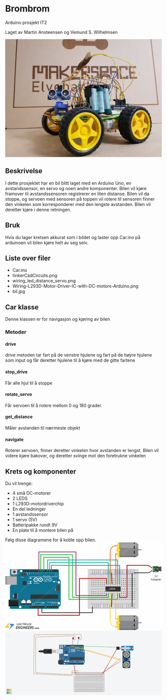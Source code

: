 # Brombrom
Arduino prosjekt IT2

Laget av Martin Ansteensen og Vemund S. Wilhelmsen

![Bilen](https://github.com/vewia002/brombrom/blob/main/bil.jpg)

## Beskrivelse

I dette prosjektet har en bil blitt laget med en Arduino Uno, en avstandssensor, en servo og noen andre komponenter. Bilen vil kjøre framover til avstandssensoren registrerer en liten distanse. Bilen vil da stoppe, og servoen med sensoren på toppen vil rotere til sensoren finner den vinkelen som korresponderer med den lengste avstanden. Bilen vil deretter kjøre i denne retningen. 

## Bruk
Hvis du lager kretsen akkurat som i bildet og laster opp Car.ino på arduinoen vil bilen kjøre helt av seg selv.

## Liste over filer
* Car.ino
* tinkerCadCircuits.png
* wiring_led_distance_servo.png
* Wiring-L293D-Motor-Driver-IC-with-DC-motors-Arduino.png
* bil.jpg


## Car klasse
Denne klassen er for navigasjon og kjøring av bilen

### Metoder 

#### drive

drive metoden tar fart på de venstre hjulene og fart på de høyre hjulene som input og får deretter hjulene til å kjøre med de gitte fartene 

#### stop_drive
Får alle hjul til å stoppe

#### rotate_servo
Får servoen til å rotere mellom 0 og 180 grader.

#### get_distance
Måler avstanden til nærmeste objekt 

#### navigate

Roterer servoen, finner deretter vinkelen hvor avstanden er lengst. Bilen vil videre kjøre bakover, og deretter svinge mot den foretrukne vinkelen

## Krets og komponenter
Du vil trenge:
* 4 små DC-motorer
* 2 LEDS
* 1 L293D-motordriverchip
* En del ledninger
* 1 avstandssensor 
* 1 servo (5V)
* Batteripakke rundt 9V
* En plate til å montere bilen på

Følg disse diagramene for å koble opp bilen. 
![Motorkrets](https://github.com/vewia002/brombrom/blob/main/Wiring-L293D-Motor-Driver-IC-with-DC-Motors-Arduino.png?raw=true)
![Leds- og servokrets](https://github.com/vewia002/brombrom/blob/main/wiring_led_distance_servo.png)


